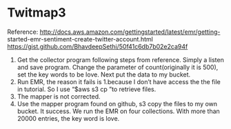 # Twitmap3

Reference:
http://docs.aws.amazon.com/gettingstarted/latest/emr/getting- started-emr-sentiment-create-twitter-account.html
https://gist.github.com/BhavdeepSethi/50f41c6db7b02e2ca94f
1. Get the collector program following steps from reference. Simply a listen and save program.
Change the parameter of count(originally it is 500), set the key words to be love. Next put the data to my bucket.
2. Run EMR, the reason it fails is
1.because I don’t have access the the file in tutorial. So I use “$aws s3 cp ”to retrieve files.
2. The mapper is not corrected.
3. Use the mapper program found on github, s3 copy the files to my own bucket. It success. We run the EMR on four collections. With more than 20000 entries, the key word is love.
